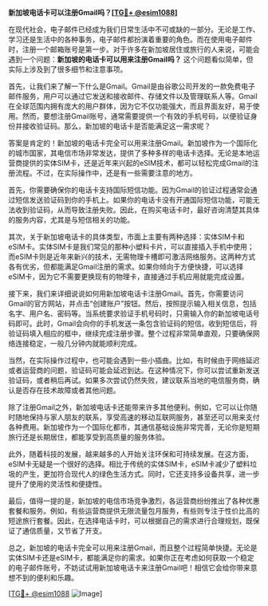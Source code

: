 **新加坡电话卡可以注册Gmail吗？[[TG💪+ @esim1088](https://t.me/s/esim1088)]**

在现代社会，电子邮件已经成为我们日常生活中不可或缺的一部分。无论是工作、学习还是生活中的各种事务，电子邮件都扮演着重要的角色。而在使用电子邮件时，注册一个邮箱账号是第一步。对于许多在新加坡居住或旅行的人来说，可能会遇到一个问题：**新加坡的电话卡可以用来注册Gmail吗？** 这个问题看似简单，但实际上涉及到了很多细节和注意事项。

首先，让我们来了解一下什么是Gmail。Gmail是由谷歌公司开发的一款免费电子邮件服务，用户可以通过它发送和接收邮件、存储文件以及管理联系人等。Gmail在全球范围内拥有庞大的用户群体，因为它不仅功能强大，而且界面友好，易于使用。然而，要想注册Gmail账号，通常需要提供一个有效的手机号码，以便验证身份并接收验证码。那么，新加坡的电话卡是否能满足这一需求呢？

答案是肯定的！新加坡的电话卡完全可以用来注册Gmail。新加坡作为一个国际化的城市国家，其电信市场非常发达，提供了多种多样的电话卡选择。无论是本地运营商提供的实体SIM卡，还是近年来兴起的eSIM技术，都可以轻松完成Gmail的注册流程。不过，在实际操作中，还是有一些需要注意的地方。

首先，你需要确保你的电话卡支持国际短信功能。因为Gmail的验证过程通常会通过短信发送验证码到你的手机上。如果你的电话卡没有开通国际短信功能，可能无法收到验证码，从而导致注册失败。因此，在购买电话卡时，最好咨询清楚其具体的服务内容，尤其是与短信相关的功能。

其次，关于新加坡电话卡的具体类型，市面上主要有两种选择：实体SIM卡和eSIM卡。实体SIM卡是我们常见的那种小塑料卡片，可以直接插入手机中使用；而eSIM卡则是近年来新兴的技术，无需物理卡槽即可激活网络服务。这两种方式各有优劣，但都能满足Gmail注册的需求。如果你倾向于方便快捷，可以选择eSIM卡，因为它不需要更换现有的物理卡，直接通过手机应用就能完成设置。

接下来，我们来详细说说如何用新加坡电话卡注册Gmail。首先，你需要访问Gmail的官方网站，并点击“创建账户”按钮。然后，按照提示输入相关信息，包括名字、用户名、密码等。当系统要求验证手机号码时，只需输入你的新加坡电话号码即可。此时，Gmail会向你的手机发送一条包含验证码的短信。收到短信后，将验证码填入相应的框中，继续完成注册步骤。整个过程非常简单直观，只要确保网络连接稳定，一般几分钟内就能顺利完成。

当然，在实际操作过程中，也可能会遇到一些小插曲。比如，有时候由于网络延迟或者运营商的问题，验证码可能会延迟到达。在这种情况下，你可以尝试重新发送验证码，或者稍后再试。如果多次尝试仍然失败，建议联系当地的电信服务商，确认是否存在技术故障或者其他问题。

除了注册Gmail之外，新加坡电话卡还能带来许多其他便利。例如，它可以让你随时随地保持与家人朋友的联系，享受高速的移动互联网服务，甚至还可以用来支付各种费用。新加坡作为一个国际化都市，其通信基础设施非常完善，无论你是短期旅行还是长期居住，都能享受到高质量的服务体验。

此外，随着科技的发展，越来越多的人开始关注环保和可持续发展。在这方面，eSIM卡无疑是一个很好的选择。相比于传统的实体SIM卡，eSIM卡减少了塑料垃圾的产生，更加符合现代人的绿色生活方式。同时，它还支持多设备共享，进一步提升了使用的灵活性和便捷性。

最后，值得一提的是，新加坡的电信市场竞争激烈，各运营商纷纷推出了各种优惠套餐和服务。例如，有些运营商提供无限流量包月服务，有些则专注于性价比高的短途旅行套餐。因此，在选择电话卡时，可以根据自己的需求进行合理规划，既保证了通信质量，又节省了开支。

总之，新加坡的电话卡完全可以用来注册Gmail，而且整个过程简单快捷。无论是实体SIM卡还是eSIM卡，都能满足你的需求。如果你正在考虑如何获取一个稳定的电子邮件账号，不妨试试用新加坡电话卡来注册Gmail吧！相信它会给你带来意想不到的便利和乐趣。

[[TG💪+ @esim1088](https://t.me/s/esim1088) ![Image](https://i.postimg.cc/4NQfJmqS/Snipaste-2025-05-13-00-14-12.png)]